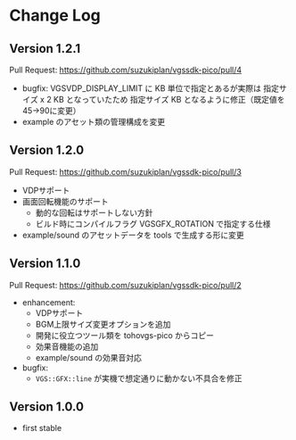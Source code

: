 # Change Log

## Version 1.2.1

Pull Request: https://github.com/suzukiplan/vgssdk-pico/pull/4

- bugfix: VGSVDP_DISPLAY_LIMIT に KB 単位で指定とあるが実際は 指定サイズ x 2 KB となっていたため 指定サイズ KB となるように修正（既定値を45→90に変更）
- example のアセット類の管理構成を変更

## Version 1.2.0

Pull Request: https://github.com/suzukiplan/vgssdk-pico/pull/3

- VDPサポート
- 画面回転機能のサポート
  - 動的な回転はサポートしない方針
  - ビルド時にコンパイルフラグ VGSGFX_ROTATION で指定する仕様
- example/sound のアセットデータを tools で生成する形に変更

## Version 1.1.0

Pull Request: https://github.com/suzukiplan/vgssdk-pico/pull/2

- enhancement:
  - VDPサポート
  - BGM上限サイズ変更オプションを追加
  - 開発に役立つツール類を tohovgs-pico からコピー
  - 効果音機能の追加
  - example/sound の効果音対応
- bugfix:
  - `VGS::GFX::line` が実機で想定通りに動かない不具合を修正

## Version 1.0.0

- first stable

